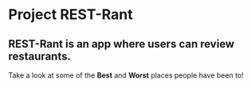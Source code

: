 # Project REST-Rant

## REST-Rant is an app where users can review restaurants.

Take a look at some of the **Best** and **Worst** places people have been to! 
